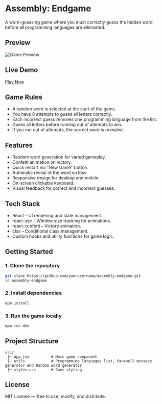 # Assembly: Endgame

A word-guessing game where you must correctly guess the hidden word before all programming languages are eliminated.

## Preview

![Game Preview](https://your-image-link-here.com/preview.png)

## Live Demo

[Play Now](https://assembly-endgame-dusky.vercel.app/)

## Game Rules

- A random word is selected at the start of the game.
- You have 8 attempts to guess all letters correctly.
- Each incorrect guess removes one programming language from the list.
- Guess all letters before running out of attempts to win.
- If you run out of attempts, the correct word is revealed.

## Features

- Random word generation for varied gameplay.
- Confetti animation on victory.
- Quick restart via "New Game" button.
- Automatic reveal of the word on loss.
- Responsive design for desktop and mobile.
- On-screen clickable keyboard.
- Visual feedback for correct and incorrect guesses.

## Tech Stack

- React – UI rendering and state management.
- react-use – Window size tracking for animations.
- react-confetti – Victory animation.
- clsx – Conditional class management.
- Custom hooks and utility functions for game logic.

## Getting Started

### 1. Clone the repository

```bash
git clone https://github.com/yourusername/assembly-endgame.git
cd assembly-endgame
```

### 2. Install dependencies

```bash
npm install
```

### 3. Run the game locally

```bash
npm run dev
```

## Project Structure

```
src/
 ├─ App.jsx          # Main game component
 ├─ utils            # Programming languages list, farewell message generator and Random word generator
 ├─ styles.css       # Game styling
```

## License

MIT License — free to use, modify, and distribute.
